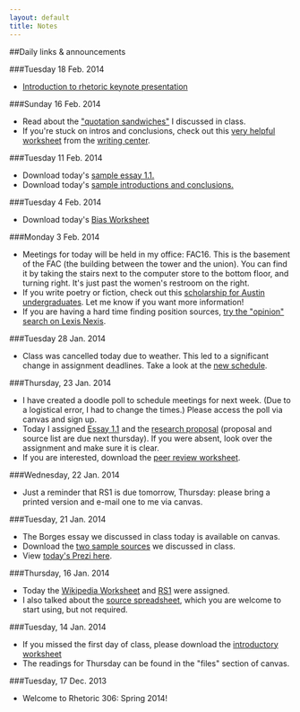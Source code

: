 ```yaml
---
layout: default
title: Notes
---
```


##Daily links & announcements

###Tuesday 18 Feb. 2014
* [Introduction to rhetoric keynote presentation](documents/intro-to-rhetoric.pdf)

###Sunday 16 Feb. 2014
* Read about the ["quotation sandwiches"](documents/quotation-sandwiches.html) I discussed in class.
* If you're stuck on intros and conclusions, check out this [very helpful worksheet](http://personal.crocodoc.com/I5XJlDr) from the [writing center](http://uwc.utexas.edu/).

###Tuesday 11 Feb. 2014
* Download today's [sample essay 1.1.](documents/nguyen_sample-e1.pdf)
* Download today's [sample introductions and conclusions.](documents/SampleIntroductions.pdf)

###Tuesday 4 Feb. 2014
* Download today's [Bias Worksheet](documents/BiasWorksheet.docx)

###Monday 3 Feb. 2014
* Meetings for today will be held in my office: FAC16. This is the basement of the FAC (the building between the tower and the union). You can find it by taking the stairs next to the computer store to the bottom floor, and turning right. It's just past the women's restroom on the right.
* If you write poetry or fiction, check out this [scholarship for Austin undergraduates](documents/APSscholarship.pdf). Let me know if you want more information!
* If you are having a hard time finding position sources, [try the "opinion" search on Lexis Nexis](http://wiki.lexisnexis.com/academic/index.php?title=How_To_Find_an_Editorial_or_Opinion_Piece).

###Tuesday 28 Jan. 2014
* Class was cancelled today due to weather. This led to a significant change in assignment deadlines. Take a look at the [new schedule](schedule.html).

###Thursday, 23 Jan. 2014
* I have created a doodle poll to schedule meetings for next week. (Due to a logistical error, I had to change the times.) Please access the poll via canvas and sign up.
* Today I assigned [Essay 1.1](assignments/essay1.html) and the [research proposal](assignments/proposal.html) (proposal and source list are due next thursday). If you were absent, look over the assignment and make sure it is clear.  
* If you are interested, download the [peer review worksheet](documents/PeerReviewRS1.docx).

###Wednesday, 22 Jan. 2014
* Just a reminder that RS1 is due tomorrow, Thursday: please bring a printed version and e-mail one to me via canvas.

###Tuesday, 21 Jan. 2014
* The Borges essay we discussed in class today is available on canvas.
* Download the [two sample sources](documents/MOOCsamplesources.pdf) we discussed in class.
* View [today's Prezi here](http://prezi.com/wlwf9wx1ckdf/?utm_campaign=share&utm_medium=copy&rc=ex0share).

###Thursday, 16 Jan. 2014
* Today the [Wikipedia Worksheet](documents/wikipedia.docx) and [RS1](assignments/r1.html) were assigned.
* I also talked about the [source spreadsheet](documents/sources.xlsx), which you are welcome to start using, but not required.

###Tuesday, 14 Jan. 2014
* If you missed the first day of class, please download the [introductory worksheet](documents/intro-worksheet.docx)  
* The readings for Thursday can be found in the "files" section of canvas.

###Tuesday, 17 Dec. 2013
* Welcome to Rhetoric 306: Spring 2014!